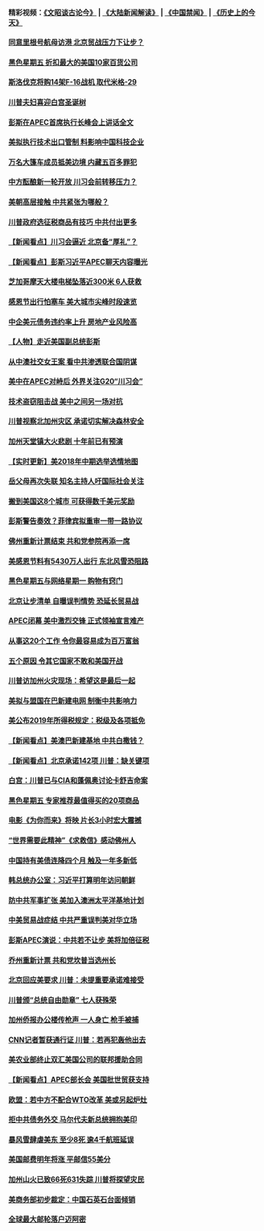 #### 精彩视频：[《文昭谈古论今》](https://github.com/gfw-breaker/wenzhao/blob/master/README.md?t=11202131) | [《大陆新闻解读》](https://github.com/gfw-breaker/ntdtv-comedy/blob/master/README.md?t=11202131) | [《中国禁闻》](https://github.com/gfw-breaker/ntdtv-news/blob/master/README.md?t=11202131) | [《历史上的今天》](https://github.com/gfw-breaker/today-in-history/blob/master/README.md?t=11202131) 

#### [同意里根号航母访港 北京贸战压力下让步？](../pages/nsc412/n10864106.md?t=11202131) 

#### [黑色星期五 折扣最大的美国10家百货公司](../pages/nsc412/n10864377.md?t=11202131) 

#### [斯洛伐克将购14架F-16战机 取代米格-29](../pages/nsc412/n10864268.md?t=11202131) 

#### [川普夫妇喜迎白宫圣诞树](../pages/nsc412/n10862682.md?t=11202131) 

#### [彭斯在APEC首席执行长峰会上讲话全文](../pages/nsc412/n10862507.md?t=11202131) 

#### [美拟执行技术出口管制 料影响中国科技企业](../pages/nsc412/n10862505.md?t=11202131) 

#### [万名大篷车成员抵美边境 内藏五百多罪犯](../pages/nsc412/n10862566.md?t=11202131) 

#### [中方酝酿新一轮开放 川习会前转移压力？](../pages/nsc412/n10862118.md?t=11202131) 

#### [美朝高层接触 中共紧张为哪般？](../pages/nsc412/n10862181.md?t=11202131) 

#### [川普政府选征税商品有技巧 中共付出更多](../pages/nsc412/n10862436.md?t=11202131) 

#### [【新闻看点】川习会逼近 北京备“厚礼”？](../pages/nsc412/n10862214.md?t=11202131) 

#### [【新闻看点】彭斯习近平APEC聊天内容曝光](../pages/nsc412/n10862108.md?t=11202131) 

#### [芝加哥摩天大楼电梯坠落近300米 6人获救](../pages/nsc412/n10862160.md?t=11202131) 

#### [感恩节出行怕塞车 美大城市尖峰时段速览](../pages/nsc412/n10861984.md?t=11202131) 

#### [中企美元债务违约率上升 房地产业风险高](../pages/nsc412/n10862050.md?t=11202131) 

#### [【人物】走近美国副总统彭斯](../pages/nsc412/n10793797.md?t=11202131) 

#### [从中澳社交女王案 看中共渗透联合国阴谋](../pages/nsc412/n10860190.md?t=11202131) 

#### [美中在APEC对峙后 外界关注G20“川习会”](../pages/nsc412/n10861219.md?t=11202131) 

#### [技术盗窃阻击战 美中之间另一场对抗](../pages/nsc412/n10860691.md?t=11202131) 

#### [川普视察北加州灾区  承诺切实解决森林安全](../pages/nsc412/n10861010.md?t=11202131) 

#### [加州天堂镇大火悲剧 十年前已有预演](../pages/nsc412/n10860446.md?t=11202131) 

#### [【实时更新】美2018年中期选举选情地图](../pages/nsc412/n10834279.md?t=11202131) 

#### [岳父母再次失联 知名主持人吁国际社会关注](../pages/nsc412/n10860364.md?t=11202131) 

#### [搬到美国这8个城市 可获得数千美元奖励](../pages/nsc412/n10855624.md?t=11202131) 

#### [彭斯警告奏效？菲律宾拟重审一带一路协议](../pages/nsc412/n10859795.md?t=11202131) 

#### [佛州重新计票结束 共和党参院再添一席](../pages/nsc412/n10860214.md?t=11202131) 

#### [美感恩节料有5430万人出行 东北风雪恐阻路](../pages/nsc412/n10860008.md?t=11202131) 

#### [黑色星期五与网络星期一 购物有窍门](../pages/nsc412/n10858837.md?t=11202131) 

#### [北京让步清单 自曝误判情势 恐延长贸易战](../pages/nsc412/n10859763.md?t=11202131) 

#### [APEC闭幕 美中激烈交锋 正式领袖宣言难产](../pages/nsc412/n10859544.md?t=11202131) 

#### [从事这20个工作 令你最容易成为百万富翁](../pages/nsc412/n10855513.md?t=11202131) 

#### [五个原因 令其它国家不敢和美国开战](../pages/nsc412/n10858519.md?t=11202131) 

#### [川普访加州火灾现场：希望这是最后一起](../pages/nsc412/n10859059.md?t=11202131) 

#### [美拟与盟国在巴新建电网 制衡中共影响力](../pages/nsc412/n10859057.md?t=11202131) 

#### [美公布2019年所得税规定：税级及各项抵免](../pages/nsc412/n10858852.md?t=11202131) 

#### [【新闻看点】美澳巴新建基地 中共白撒钱？](../pages/nsc412/n10858636.md?t=11202131) 

#### [【新闻看点】北京承诺142项 川普：缺关键项](../pages/nsc412/n10858513.md?t=11202131) 

#### [白宫：川普已与CIA和蓬佩奥讨论卡舒吉命案](../pages/nsc412/n10858517.md?t=11202131) 

#### [黑色星期五 专家推荐最值得买的20项商品](../pages/nsc412/n10858552.md?t=11202131) 

#### [电影《为你而来》将映 片长3小时宏大震撼](../pages/nsc412/n10858320.md?t=11202131) 

#### [“世界需要此精神”《求救信》感动佛州人](../pages/nsc412/n10857595.md?t=11202131) 

#### [中国持有美债连降四个月 触及一年多新低](../pages/nsc412/n10858378.md?t=11202131) 

#### [韩总统办公室：习近平打算明年访问朝鲜](../pages/nsc412/n10858325.md?t=11202131) 

#### [防中共军事扩张 美加入澳洲太平洋基地计划](../pages/nsc412/n10858258.md?t=11202131) 

#### [中美贸易战症结 中共严重误判美对华立场](../pages/nsc412/n10857352.md?t=11202131) 

#### [彭斯APEC演说：中共若不让步 美将加倍征税](../pages/nsc412/n10858071.md?t=11202131) 

#### [乔州重新计票 共和党坎普当选州长](../pages/nsc412/n10857784.md?t=11202131) 

#### [北京回应美要求 川普：未提重要承诺难接受](../pages/nsc412/n10857142.md?t=11202131) 

#### [川普颁“总统自由勋章” 七人获殊荣](../pages/nsc412/n10857652.md?t=11202131) 

#### [加州侨报办公楼传枪声 一人身亡 枪手被捕](../pages/nsc412/n10857284.md?t=11202131) 

#### [CNN记者暂获通行证 川普：若再犯轰他出去](../pages/nsc412/n10857438.md?t=11202131) 

#### [美农业部终止双汇美国公司的联邦援助合同](../pages/nsc412/n10857177.md?t=11202131) 

#### [【新闻看点】APEC部长会 美国批世贸获支持](../pages/nsc412/n10857086.md?t=11202131) 

#### [欧盟：若中方不配合WTO改革 美或另起炉灶](../pages/nsc412/n10856866.md?t=11202131) 

#### [拒中共债务外交 马尔代夫新总统拥抱美印](../pages/nsc412/n10856998.md?t=11202131) 

#### [暴风雪肆虐美东 至少8死 逾4千航班延误](../pages/nsc412/n10856804.md?t=11202131) 

#### [美国邮费明年将涨 平邮信55美分](../pages/nsc412/n10855632.md?t=11202131) 

#### [加州山火已致66死631失踪 川普将探望灾民](../pages/nsc412/n10856213.md?t=11202131) 

#### [美商务部初步裁定：中国石英石台面倾销](../pages/nsc412/n10855128.md?t=11202131) 

#### [全球最大邮轮落户迈阿密](../pages/nsc412/n10855367.md?t=11202131) 

